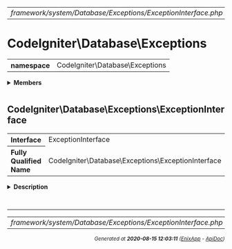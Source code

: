 


 



<table>
<tr>
<td style="width:100%"><em>framework/system/Database/Exceptions/ExceptionInterface.php</em></td>
<td><a href="../../../../../../../api/index.md">index</a></td>
<td><a href="../../../../../../../api/vendor/codeigniter4/framework/system/Database/Exceptions/DatabaseException.md">prev</a></td>
<td><a href="../../../../../../../api/vendor/codeigniter4/framework/system/Database/Forge.md">next</a></td>
</tr>
</table>







# CodeIgniter\Database\Exceptions 
<table style="text-align:left">
<tr><th>namespace</th><td>CodeIgniter\Database\Exceptions</td></tr>
</table>

 

<details>
<summary style="margin-bottom:12px;"><strong>Members</strong></summary>
<table>
<tr><td><a href="../../../../../../../api/vendor/codeigniter4/framework/system/Database/Exceptions/DataException.md">CodeIgniter\Database\Exceptions\DataException</a></td></tr>
<tr><td><a href="../../../../../../../api/vendor/codeigniter4/framework/system/Database/Exceptions/DatabaseException.md">CodeIgniter\Database\Exceptions\DatabaseException</a></td></tr>
<tr><td><a href="../../../../../../../api/vendor/codeigniter4/framework/system/Database/Exceptions/ExceptionInterface.md">CodeIgniter\Database\Exceptions\ExceptionInterface</a></td></tr>
</table>
</details>



 

 
## CodeIgniter\Database\Exceptions\ExceptionInterface

<table style="text-align:left">
<tr><th>Interface</th><td>ExceptionInterface</td></tr>
<tr><th>Fully Qualified Name</th><td>CodeIgniter\Database\Exceptions\ExceptionInterface</td></tr>
</table>


<details>
<summary style="margin-bottom:12px;"><strong>Description</strong></summary>

<table>
<tr><td>
Provides a domain-level interface for broad capture
of all database-related exceptions.
</td></tr>
</table>

<table>
<tr><td>
catch (\CodeIgniter\Database\Exceptions\ExceptionInterface) { ... }
</td></tr>
</table>

</details>



<table style="text-align:left">
</table>






 


 
  




<hr>

<table>
<tr>
<td style="width:100%"><em>framework/system/Database/Exceptions/ExceptionInterface.php</em></td>
<td><a href="../../../../../../../api/index.md">index</a></td>
<td><a href="../../../../../../../api/vendor/codeigniter4/framework/system/Database/Exceptions/DatabaseException.md">prev</a></td>
<td><a href="../../../../../../../api/vendor/codeigniter4/framework/system/Database/Forge.md">next</a></td>
<td><a href="#">top</a></td></tr>
</table>




<div style="text-align:right;">

<small>_Generated at **2020-08-15 12:03:11**_ *([EnixApp](https://github.com/enix-app) - [ApiDoc](https://github.com/enix-app/apidoc))*</small>
</div>
